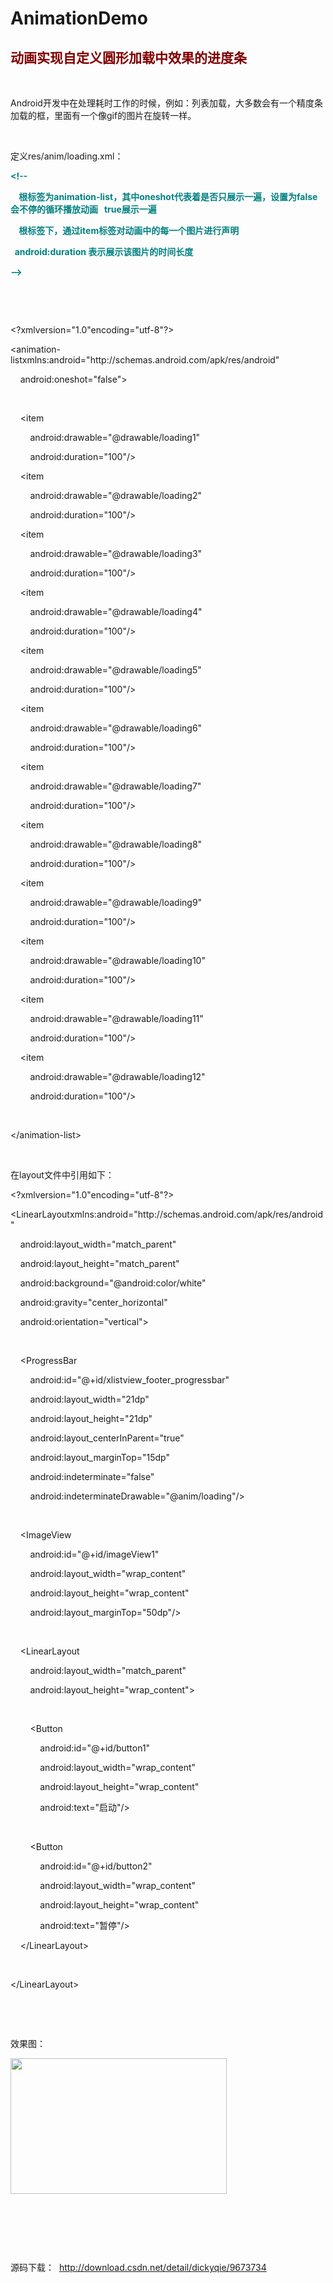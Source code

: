 # AnimationDemo
   <div class="blog-body" id="blogBody">
                                    <val data-name="blog_content_type" data-value="richtext"></val>
                    <div class='BlogContent'>
                        <span id="OSC_h2_1"></span>
<h2><span style="color:#800000"><strong>动画实现自定义圆形加载中效果的进度条&nbsp;</strong></span></h2> 
<p>&nbsp;</p> 
<p>Android开发中在处理耗时工作的时候，例如：列表加载，大多数会有一个精度条加载的框，里面有一个像gif的图片在旋转一样。</p> 
<p>&nbsp;</p> 
<p>定义res/anim/loading.xml：</p> 
<p><span style="color:#008080"><strong>&lt;!--</strong></span></p> 
<p><span style="color:#008080"><strong>&nbsp;&nbsp;&nbsp;&nbsp;根标签为animation-list，其中oneshot代表着是否只展示一遍，设置为false会不停的循环播放动画&nbsp;&nbsp;&nbsp;true展示一遍</strong></span></p> 
<p><span style="color:#008080"><strong>&nbsp;&nbsp;&nbsp;&nbsp;根标签下，通过item标签对动画中的每一个图片进行声明&nbsp;</strong></span></p> 
<p><span style="color:#008080"><strong>&nbsp; android:duration&nbsp;表示展示该图片的时间长度&nbsp;</strong></span></p> 
<p><span style="color:#008080"><strong>--&gt;</strong></span></p> 
<p>&nbsp;</p> 
<p>&nbsp;</p> 
<p>&lt;?xmlversion="1.0"encoding="utf-8"?&gt;</p> 
<p>&lt;animation-listxmlns:android="http://schemas.android.com/apk/res/android"</p> 
<p>&nbsp;&nbsp;&nbsp;&nbsp;android:oneshot="false"&gt;</p> 
<p>&nbsp;</p> 
<p>&nbsp;&nbsp;&nbsp;&nbsp;&lt;item</p> 
<p>&nbsp;&nbsp;&nbsp;&nbsp;&nbsp;&nbsp;&nbsp;&nbsp;android:drawable="@drawable/loading1"</p> 
<p>&nbsp;&nbsp;&nbsp;&nbsp;&nbsp;&nbsp;&nbsp;&nbsp;android:duration="100"/&gt;</p> 
<p>&nbsp;&nbsp;&nbsp;&nbsp;&lt;item</p> 
<p>&nbsp;&nbsp;&nbsp;&nbsp;&nbsp;&nbsp;&nbsp;&nbsp;android:drawable="@drawable/loading2"</p> 
<p>&nbsp;&nbsp;&nbsp;&nbsp;&nbsp;&nbsp;&nbsp;&nbsp;android:duration="100"/&gt;</p> 
<p>&nbsp;&nbsp;&nbsp;&nbsp;&lt;item</p> 
<p>&nbsp;&nbsp;&nbsp;&nbsp;&nbsp;&nbsp;&nbsp;&nbsp;android:drawable="@drawable/loading3"</p> 
<p>&nbsp;&nbsp;&nbsp;&nbsp;&nbsp;&nbsp;&nbsp;&nbsp;android:duration="100"/&gt;</p> 
<p>&nbsp;&nbsp;&nbsp;&nbsp;&lt;item</p> 
<p>&nbsp;&nbsp;&nbsp;&nbsp;&nbsp;&nbsp;&nbsp;&nbsp;android:drawable="@drawable/loading4"</p> 
<p>&nbsp;&nbsp;&nbsp;&nbsp;&nbsp;&nbsp;&nbsp;&nbsp;android:duration="100"/&gt;</p> 
<p>&nbsp;&nbsp;&nbsp;&nbsp;&lt;item</p> 
<p>&nbsp;&nbsp;&nbsp;&nbsp;&nbsp;&nbsp;&nbsp;&nbsp;android:drawable="@drawable/loading5"</p> 
<p>&nbsp;&nbsp;&nbsp;&nbsp;&nbsp;&nbsp;&nbsp;&nbsp;android:duration="100"/&gt;</p> 
<p>&nbsp;&nbsp;&nbsp;&nbsp;&lt;item</p> 
<p>&nbsp;&nbsp;&nbsp;&nbsp;&nbsp;&nbsp;&nbsp;&nbsp;android:drawable="@drawable/loading6"</p> 
<p>&nbsp;&nbsp;&nbsp;&nbsp;&nbsp;&nbsp;&nbsp;&nbsp;android:duration="100"/&gt;</p> 
<p>&nbsp;&nbsp;&nbsp;&nbsp;&lt;item</p> 
<p>&nbsp;&nbsp;&nbsp;&nbsp;&nbsp;&nbsp;&nbsp;&nbsp;android:drawable="@drawable/loading7"</p> 
<p>&nbsp;&nbsp;&nbsp;&nbsp;&nbsp;&nbsp;&nbsp;&nbsp;android:duration="100"/&gt;</p> 
<p>&nbsp;&nbsp;&nbsp;&nbsp;&lt;item</p> 
<p>&nbsp;&nbsp;&nbsp;&nbsp;&nbsp;&nbsp;&nbsp;&nbsp;android:drawable="@drawable/loading8"</p> 
<p>&nbsp;&nbsp;&nbsp;&nbsp;&nbsp;&nbsp;&nbsp;&nbsp;android:duration="100"/&gt;</p> 
<p>&nbsp;&nbsp;&nbsp;&nbsp;&lt;item</p> 
<p>&nbsp;&nbsp;&nbsp;&nbsp;&nbsp;&nbsp;&nbsp;&nbsp;android:drawable="@drawable/loading9"</p> 
<p>&nbsp;&nbsp;&nbsp;&nbsp;&nbsp;&nbsp;&nbsp;&nbsp;android:duration="100"/&gt;</p> 
<p>&nbsp;&nbsp;&nbsp;&nbsp;&lt;item</p> 
<p>&nbsp;&nbsp;&nbsp;&nbsp;&nbsp;&nbsp;&nbsp;&nbsp;android:drawable="@drawable/loading10"</p> 
<p>&nbsp;&nbsp;&nbsp;&nbsp;&nbsp;&nbsp;&nbsp;&nbsp;android:duration="100"/&gt;</p> 
<p>&nbsp;&nbsp;&nbsp;&nbsp;&lt;item</p> 
<p>&nbsp;&nbsp;&nbsp;&nbsp;&nbsp;&nbsp;&nbsp;&nbsp;android:drawable="@drawable/loading11"</p> 
<p>&nbsp;&nbsp;&nbsp;&nbsp;&nbsp;&nbsp;&nbsp;&nbsp;android:duration="100"/&gt;</p> 
<p>&nbsp;&nbsp;&nbsp;&nbsp;&lt;item</p> 
<p>&nbsp;&nbsp;&nbsp;&nbsp;&nbsp;&nbsp;&nbsp;&nbsp;android:drawable="@drawable/loading12"</p> 
<p>&nbsp;&nbsp;&nbsp;&nbsp;&nbsp;&nbsp;&nbsp;&nbsp;android:duration="100"/&gt;</p> 
<p>&nbsp;</p> 
<p>&lt;/animation-list&gt;</p> 
<p>&nbsp;</p> 
<p>在layout文件中引用如下：</p> 
<p>&lt;?xmlversion="1.0"encoding="utf-8"?&gt;</p> 
<p>&lt;LinearLayoutxmlns:android="http://schemas.android.com/apk/res/android"</p> 
<p>&nbsp;&nbsp;&nbsp;&nbsp;android:layout_width="match_parent"</p> 
<p>&nbsp;&nbsp;&nbsp;&nbsp;android:layout_height="match_parent"</p> 
<p>&nbsp;&nbsp;&nbsp;&nbsp;android:background="@android:color/white"</p> 
<p>&nbsp;&nbsp;&nbsp;&nbsp;android:gravity="center_horizontal"</p> 
<p>&nbsp;&nbsp;&nbsp;&nbsp;android:orientation="vertical"&gt;</p> 
<p>&nbsp;</p> 
<p>&nbsp;&nbsp;&nbsp;&nbsp;&lt;ProgressBar</p> 
<p>&nbsp;&nbsp;&nbsp;&nbsp;&nbsp;&nbsp;&nbsp;&nbsp;android:id="@+id/xlistview_footer_progressbar"</p> 
<p>&nbsp;&nbsp;&nbsp;&nbsp;&nbsp;&nbsp;&nbsp;&nbsp;android:layout_width="21dp"</p> 
<p>&nbsp;&nbsp;&nbsp;&nbsp;&nbsp;&nbsp;&nbsp;&nbsp;android:layout_height="21dp"</p> 
<p>&nbsp;&nbsp;&nbsp;&nbsp;&nbsp;&nbsp;&nbsp;&nbsp;android:layout_centerInParent="true"</p> 
<p>&nbsp;&nbsp;&nbsp;&nbsp;&nbsp;&nbsp;&nbsp;&nbsp;android:layout_marginTop="15dp"</p> 
<p>&nbsp;&nbsp;&nbsp;&nbsp;&nbsp;&nbsp;&nbsp;&nbsp;android:indeterminate="false"</p> 
<p>&nbsp;&nbsp;&nbsp;&nbsp;&nbsp;&nbsp;&nbsp;&nbsp;android:indeterminateDrawable="@anim/loading"/&gt;</p> 
<p>&nbsp;</p> 
<p>&nbsp;&nbsp;&nbsp;&nbsp;&lt;ImageView</p> 
<p>&nbsp;&nbsp;&nbsp;&nbsp;&nbsp;&nbsp;&nbsp;&nbsp;android:id="@+id/imageView1"</p> 
<p>&nbsp;&nbsp;&nbsp;&nbsp;&nbsp;&nbsp;&nbsp;&nbsp;android:layout_width="wrap_content"</p> 
<p>&nbsp;&nbsp;&nbsp;&nbsp;&nbsp;&nbsp;&nbsp;&nbsp;android:layout_height="wrap_content"</p> 
<p>&nbsp;&nbsp;&nbsp;&nbsp;&nbsp;&nbsp;&nbsp;&nbsp;android:layout_marginTop="50dp"/&gt;</p> 
<p>&nbsp;</p> 
<p>&nbsp;&nbsp;&nbsp;&nbsp;&lt;LinearLayout</p> 
<p>&nbsp;&nbsp;&nbsp;&nbsp;&nbsp;&nbsp;&nbsp;&nbsp;android:layout_width="match_parent"</p> 
<p>&nbsp;&nbsp;&nbsp;&nbsp;&nbsp;&nbsp;&nbsp;&nbsp;android:layout_height="wrap_content"&gt;</p> 
<p>&nbsp;</p> 
<p>&nbsp;&nbsp;&nbsp;&nbsp;&nbsp;&nbsp;&nbsp;&nbsp;&lt;Button</p> 
<p>&nbsp;&nbsp;&nbsp;&nbsp;&nbsp;&nbsp;&nbsp;&nbsp;&nbsp;&nbsp;&nbsp;&nbsp;android:id="@+id/button1"</p> 
<p>&nbsp;&nbsp;&nbsp;&nbsp;&nbsp;&nbsp;&nbsp;&nbsp;&nbsp;&nbsp;&nbsp;&nbsp;android:layout_width="wrap_content"</p> 
<p>&nbsp;&nbsp;&nbsp;&nbsp;&nbsp;&nbsp;&nbsp;&nbsp;&nbsp;&nbsp;&nbsp;&nbsp;android:layout_height="wrap_content"</p> 
<p>&nbsp;&nbsp;&nbsp;&nbsp;&nbsp;&nbsp;&nbsp;&nbsp;&nbsp;&nbsp;&nbsp;&nbsp;android:text="启动"/&gt;</p> 
<p>&nbsp;</p> 
<p>&nbsp;&nbsp;&nbsp;&nbsp;&nbsp;&nbsp;&nbsp;&nbsp;&lt;Button</p> 
<p>&nbsp;&nbsp;&nbsp;&nbsp;&nbsp;&nbsp;&nbsp;&nbsp;&nbsp;&nbsp;&nbsp;&nbsp;android:id="@+id/button2"</p> 
<p>&nbsp;&nbsp;&nbsp;&nbsp;&nbsp;&nbsp;&nbsp;&nbsp;&nbsp;&nbsp;&nbsp;&nbsp;android:layout_width="wrap_content"</p> 
<p>&nbsp;&nbsp;&nbsp;&nbsp;&nbsp;&nbsp;&nbsp;&nbsp;&nbsp;&nbsp;&nbsp;&nbsp;android:layout_height="wrap_content"</p> 
<p>&nbsp;&nbsp;&nbsp;&nbsp;&nbsp;&nbsp;&nbsp;&nbsp;&nbsp;&nbsp;&nbsp;&nbsp;android:text="暂停"/&gt;</p> 
<p>&nbsp;&nbsp;&nbsp;&nbsp;&lt;/LinearLayout&gt;</p> 
<p>&nbsp;</p> 
<p>&lt;/LinearLayout&gt;</p> 
<p>&nbsp;</p> 
<p>&nbsp;</p> 
<p>效果图：</p> 
<p><img alt="" height="217" src="http://images2015.cnblogs.com/blog/1041439/201611/1041439-20161107112237311-1821325101.gif" width="346"></p> 
<p>&nbsp;</p> 
<p>&nbsp;</p> 
<p>&nbsp;</p> 
<p>源码下载： &nbsp;<a href="http://download.csdn.net/detail/dickyqie/9673734" target="_blank" rel="nofollow">http://download.csdn.net/detail/dickyqie/9673734</a></p> 
<p>&nbsp;</p>
                    </div>
                            </div>
